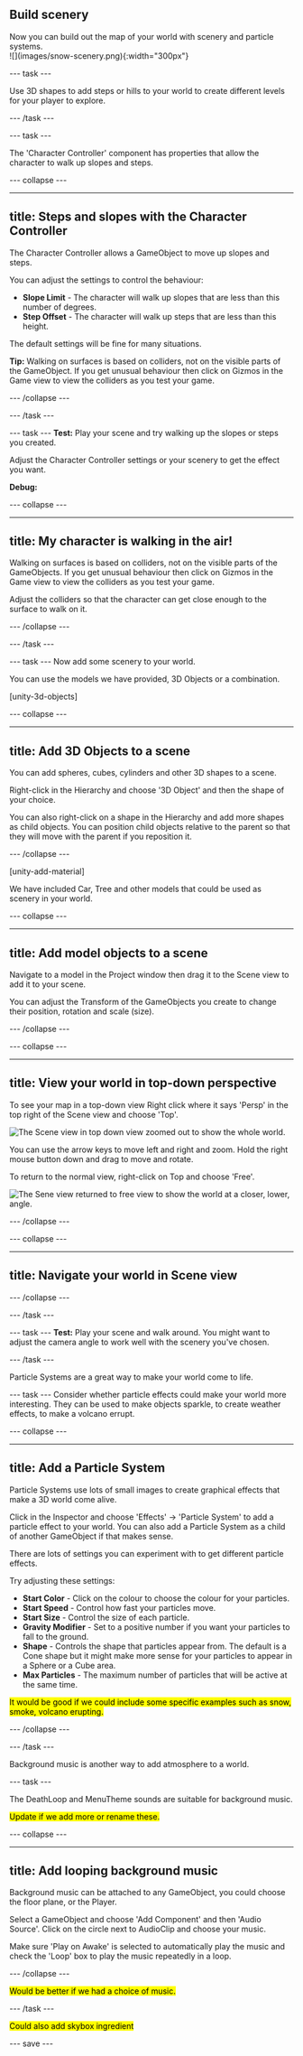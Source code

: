## Build scenery

<div style="display: flex; flex-wrap: wrap">
<div style="flex-basis: 200px; flex-grow: 1; margin-right: 15px;">
Now you can build out the map of your world with scenery and particle systems. 
</div>
<div>
![](images/snow-scenery.png){:width="300px"}
</div>
</div>

--- task ---

Use 3D shapes to add steps or hills to your world to create different levels for your player to explore. 

--- /task ---

--- task ---

The 'Character Controller' component has properties that allow the character to walk up slopes and steps. 

--- collapse ---

---
title: Steps and slopes with the Character Controller
---

The Character Controller allows a GameObject to move up slopes and steps. 

You can adjust the settings to control the behaviour:
+ **Slope Limit** - The character will walk up slopes that are less than this number of degrees. 
+ **Step Offset** - The character will walk up steps that are less than this height. 

The default settings will be fine for many situations. 

**Tip:** Walking on surfaces is based on colliders, not on the visible parts of the GameObject. If you get unusual behaviour then click on Gizmos in the Game view to view the colliders as you test your game. 

--- /collapse ---

--- /task ---

--- task ---
**Test:** Play your scene and try walking up the slopes or steps you created. 

Adjust the Character Controller settings or your scenery to get the effect you want. 

**Debug:**

--- collapse ---

---
title: My character is walking in the air!
---

Walking on surfaces is based on colliders, not on the visible parts of the GameObjects. If you get unusual behaviour then click on Gizmos in the Game view to view the colliders as you test your game. 

Adjust the colliders so that the character can get close enough to the surface to walk on it. 

--- /collapse ---

--- /task ---

--- task ---
Now add some scenery to your world.

You can use the models we have provided, 3D Objects or a combination. 

[unity-3d-objects]

--- collapse ---

---
title: Add 3D Objects to a scene
---

You can add spheres, cubes, cylinders and other 3D shapes to a scene. 

Right-click in the Hierarchy and choose '3D Object' and then the shape of your choice. 

You can also right-click on a shape in the Hierarchy and add more shapes as child objects. You can position child objects relative to the parent so that they will move with the parent if you reposition it. 

--- /collapse ---

[unity-add-material]

We have included Car, Tree and other models that could be used as scenery in your world. 

--- collapse ---

---
title: Add model objects to a scene
---

Navigate to a model in the Project window then drag it to the Scene view to add it to your scene. 

You can adjust the Transform of the GameObjects you create to change their position, rotation and scale (size).

--- /collapse ---

--- collapse ---

---
title: View your world in top-down perspective
---

To see your map in a top-down view Right click where it says 'Persp' in the top right of the Scene view and choose 'Top'. 

![The Scene view in top down view zoomed out to show the whole world.](images/top-down-maze.png)

You can use the arrow keys to move left and right and zoom. Hold the right mouse button down and drag to move and rotate.

To return to the normal view, right-click on Top and choose 'Free'.

![The Sene view returned to free view to show the world at a closer, lower, angle.](images/maze-world.png)

--- /collapse ---

--- collapse ---

---
title: Navigate your world in Scene view
---



--- /collapse ---

--- /task ---

--- task ---
**Test:** Play your scene and walk around. You might want to adjust the camera angle to work well with the scenery you've chosen. 

--- /task ---

Particle Systems are a great way to make your world come to life. 

--- task ---
Consider whether particle effects could make your world more interesting. They can be used to make objects sparkle, to create weather effects, to make a volcano errupt. 

--- collapse ---

---
title: Add a Particle System
---

Particle Systems use lots of small images to create graphical effects that make a 3D world come alive. 

Click in the Inspector and choose 'Effects' -> 'Particle System' to add a particle effect to your world. You can also add a Particle System as a child of another GameObject if that makes sense. 

There are lots of settings you can experiment with to get different particle effects. 

Try adjusting these settings:
+ **Start Color** - Click on the colour to choose the colour for your particles. 
+ **Start Speed** - Control how fast your particles move. 
+ **Start Size** - Control the size of each particle. 
+ **Gravity Modifier** - Set to a positive number if you want your particles to fall to the ground. 
+ **Shape** - Controls the shape that particles appear from. The default is a Cone shape but it might make more sense for your particles to appear in a Sphere or a Cube area. 
+ **Max Particles** - The maximum number of particles that will be active at the same time. 

<mark>It would be good if we could include some specific examples such as snow, smoke, volcano erupting.</mark>

--- /collapse ---

--- /task ---

Background music is another way to add atmosphere to a world. 

--- task ---

The DeathLoop and MenuTheme sounds are suitable for background music. 

<mark>Update if we add more or rename these.</mark>

--- collapse ---

---
title: Add looping background music
---

Background music can be attached to any GameObject, you could choose the floor plane, or the Player. 

Select a GameObject and choose 'Add Component' and then 'Audio Source'. Click on the circle next to AudioClip and choose your music. 

Make sure 'Play on Awake' is selected to automatically play the music and check the 'Loop' box to play the music repeatedly in a loop.

--- /collapse ---

<mark>Would be better if we had a choice of music.</mark>

--- /task ---

<mark>Could also add skybox ingredient</mark>

--- save ---
